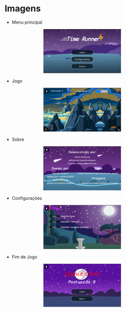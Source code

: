 # Imagens

- Menu principal

<p align="center"><img src="./../assets/images/docs/time_runner.png?raw=true" width="50%" height="50%" alt="Menu Principal"/></p>

- Jogo

<p align="center"><img src="./../assets/images/docs/time_runner_game.png?raw=true" width="50%" height="50%" alt="Jogo"/></p>

- Sobre

<p align="center"><img src="./../assets/images/docs/time_runner_about.png?raw=true" width="50%" height="50%" alt="Sobre"/></p>

- Configurações

<p align="center"><img src="./../assets/images/docs/time_runner_settings.png?raw=true" width="50%" height="50%" alt="Configurações"/></p>

- Fim de Jogo

<p align="center"><img src="./../assets/images/docs/time_runner_game_over.png?raw=true" width="50%" height="50%" alt="Fim de Jogo"/></p>